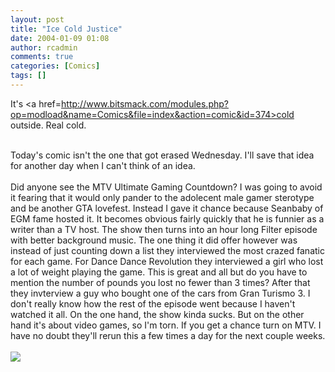 ```yaml
---
layout: post
title: "Ice Cold Justice"
date: 2004-01-09 01:08
author: rcadmin
comments: true
categories: [Comics]
tags: []
---
```

It's <a href=http://www.bitsmack.com/modules.php?op=modload&name=Comics&file=index&action=comic&id=374>cold</a> outside. Real cold.
<br />

<br />
Today's comic isn't the one that got erased Wednesday. I'll save that idea for another day when I can't think of an idea. 
<br />

<br />
Did anyone see the MTV Ultimate Gaming Countdown? I was going to avoid it fearing that it would only pander to the adolecent male gamer sterotype and be another GTA lovefest. Instead I gave it chance because Seanbaby of EGM fame hosted it. It becomes obvious fairly quickly that he is funnier as a writer than a TV host. The show then turns into an hour long Filter episode with better background music. The one thing it did offer however was instead of just counting down a list they interviewed the most crazed fanatic for each game. For Dance Dance Revolution they interviewed a girl who lost a lot of weight playing the game. This is great and all but do you have to mention the number of pounds you lost no fewer than 3 times? After that they invterview a guy who bought one of the cars from Gran Turismo 3. I don't really know how the rest of the episode went because I haven't watched it all. On the one hand, the show kinda sucks. But on the other hand it's about video games, so I'm torn. If you get a chance turn on MTV. I have no doubt they'll rerun this a few times a day for the next couple weeks.<Br><br><!--more--><img src='http://dl.bitsmack.com/comics/20040109.gif'   />
